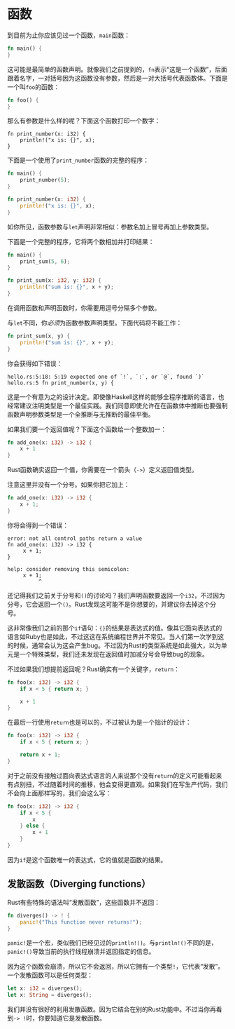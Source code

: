 # 函数
到目前为止你应该见过一个函数，`main`函数：
```rust
fn main() {
}
```
这可能是最简单的函数声明。就像我们之前提到的，`fn`表示“这是一个函数”，后面跟着名字，一对括号因为这函数没有参数，然后是一对大括号代表函数体。下面是一个叫`foo`的函数：
```rust
fn foo() {
}
```
那么有参数是什么样的呢？下面这个函数打印一个数字：
```rsut
fn print_number(x: i32) {
    println!("x is: {}", x);
}
```
下面是一个使用了`print_number`函数的完整的程序：
```rust
fn main() {
    print_number(5);
}

fn print_number(x: i32) {
    println!("x is: {}", x);
}
```
如你所见，函数参数与`let`声明非常相似：参数名加上冒号再加上参数类型。

下面是一个完整的程序，它将两个数相加并打印结果：
```rust
fn main() {
    print_sum(5, 6);
}

fn print_sum(x: i32, y: i32) {
    println!("sum is: {}", x + y);
}
```
在调用函数和声明函数时，你需要用逗号分隔多个参数。

与`let`不同，你*必须*为函数参数声明类型。下面代码将不能工作：
```rust
fn print_sum(x, y) {
    println!("sum is: {}", x + y);
}
```
你会获得如下错误：
```
hello.rs:5:18: 5:19 expected one of `!`, `:`, or `@`, found `)`
hello.rs:5 fn print_number(x, y) {
```
这是一个有意为之的设计决定。即使像Haskell这样的能够全程序推断的语言，也经常建议注明类型是一个最佳实践。我们同意即使允许在在函数体中推断也要强制函数声明参数类型是一个全推断与无推断的最佳平衡。

如果我们要一个返回值呢？下面这个函数给一个整数加一：
```rust
fn add_one(x: i32) -> i32 {
    x + 1
}
```
Rust函数确实返回一个值，你需要在一个箭头（`->`）定义返回值类型。

注意这里并没有一个分号。如果你把它加上：
```rust
fn add_one(x: i32) -> i32 {
    x + 1;
}
```
你将会得到一个错误：
```
error: not all control paths return a value
fn add_one(x: i32) -> i32 {
     x + 1;
}

help: consider removing this semicolon:
     x + 1;
          ^
```
还记得我们之前关于分号和`()`的讨论吗？我们声明函数要返回一个`i32`，不过因为分号，它会返回一个`()`。Rust发现这可能不是你想要的，并建议你去掉这个分号。

这非常像我们之前的那个`if`语句：`{}`的结果是表达式的值。像其它面向表达式的语言如Ruby也是如此，不过这这在系统编程世界并不常见。当人们第一次学到这的时候，通常会认为这会产生bug。不过因为Rust的类型系统是如此强大，以为单元是一个特殊类型，我们还未发现在返回值时加减分号会导致bug的现象。

不过如果我们想提前返回呢？Rust确实有一个关键字，`return`：
```rust
fn foo(x: i32) -> i32 {
    if x < 5 { return x; }

    x + 1
}
```
在最后一行使用`return`也是可以的，不过被认为是一个拙计的设计：
```rust
fn foo(x: i32) -> i32 {
    if x < 5 { return x; }

    return x + 1;
}
```
对于之前没有接触过面向表达式语言的人来说那个没有`return`的定义可能看起来有点别扭，不过随着时间的推移，他会变得更直观。如果我们在写生产代码，我们不会向上面那样写的，我们会这么写：
```rust
fn foo(x: i32) -> i32 {
    if x < 5 {
        x
    } else {
        x + 1
    }
}
```
因为`if`是这个函数唯一的表达式，它的值就是函数的结果。

## 发散函数（Diverging functions）
Rust有些特殊的语法叫“发散函数”，这些函数并不返回：
```rust
fn diverges() -> ! {
    panic!("This function never returns!");
}
```
`panic!`是一个宏，类似我们已经见过的`println!()`。与`println!()`不同的是，`panic!()`导致当前的执行线程崩溃并返回指定的信息。

因为这个函数会崩溃，所以它不会返回，所以它拥有一个类型`!`，它代表“发散”。一个发散函数可以是任何类型：
```rust
let x: i32 = diverges();
let x: String = diverges();
```
我们并没有很好的利用发散函数。因为它结合在别的Rust功能中。不过当你再看到`-> !`时，你要知道它是发散函数。
